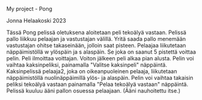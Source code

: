 My project - Pong

Jonna Helaakoski 2023

Tässä Pong pelissä oletuksena aloitetaan peli tekoälyä vastaan. 
Pelissä pallo liikkuu pelaajan ja vastustajan välillä. Yritä saada 
pallo menemään vastustajan ohitse takaseinään, jolloin saat pisteen.
Pelaajaa liikutetaan näppäimistöllä w ylöspäin ja s alaspäin.
Se joka on saanut 5 pistettä voittaa pelin. Peli ilmoittaa voittajan.
Voiton jälkeen peli alkaa pian alusta.
Pelin voi vaihtaa kaksinpeliksi, painamalla "Valitse kaksinpeli" näppäintä.
Kaksinpelissä pelaaja2, joka on oikeanpuoleinen pelaaja, liikutetaan
näppäimistöllä nuolinäppäimillä ylös- ja alaspäin.
Pelin voi vaihtaa takaisin peliksi tekoälyä vastaan painamalla
"Pelaa tekoälyä vastaan" näppäintä.
Pelissä kuuluu ääni pallon osuessa pelaajaan. (Ääni nauhoitettu itse.)